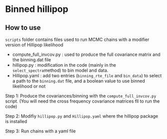 # Binned hillipop

## How to use

  ```scripts``` folder contains files used to run MCMC chains with a modifier version of Hillipop likelihood

  - compute_full_invcov.py : used to produce the full covariance matrix and the binning.dat file
  - hillipop.py : modification in the code (mainly in the ```select_spectra```method) to bin model and data.
  - Hillipop.yaml : add two entries (```binning_rte_file``` and ```bin_data```) to select a path to the ```binning.dat``` file, and a boolean value to use binned likelihood or not
  
  Step 1: Produce the covariances/binning with the ```compute_full_invcov.py``` script. (You will need the cross frequency covariance matrices fll to run the code)
  
  Step 2: Modifiy ```hillipop.py``` and ```Hillipop.yaml``` where the hillipop package is installed
  
  Step 3: Run chains with a yaml file
